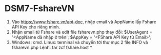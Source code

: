 # DSM7-FshareVN

1. Vào https://www.fshare.vn/api-doc, nhập email và AppName lấy Fshare API Key cho riêng mình.
2. Nhận email từ Fshare và edit file fsharevn.php thay đổi:
   $UserAgent = '<AppName đã nhập ở trên';
   $AppKey    = '<FShare API Key từ Email>';
3. Windows: cmd. Linux: terminal và chuyển tới thư mục 2 file INFO và fsharevn.php
   Lệnh: tar zcf fshare.host *
   
